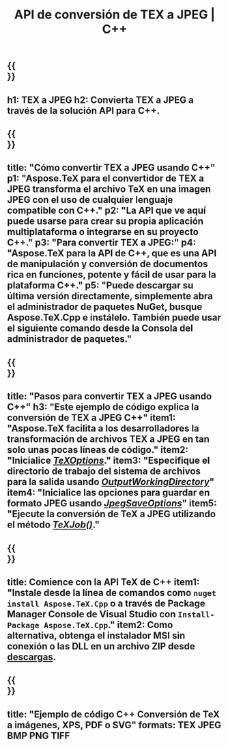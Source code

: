 ﻿---
translation: true
template: /_templates/_conversion-child-cpp.md
title: API de conversión de TEX a JPEG | C++
description: Funcionalidad de conversión de TeX a JPEG. Integre esta biblioteca C++ local en su proyecto o use aplicaciones multiplataforma para convertir TeX a JPEG.
keywords: tex a jpeg api cpp, tex2jpeg integrar c ++
url: /cpp/conversion/tex-to-jpeg/
family: tex
platformtag: cpp
feature: conversion
informat: TEX
outformat: JPEG
otherformats: BMP PNG TIFF PDF SVG XPS
---

{{<section banner>}}
---
h1: TEX a JPEG
h2: Convierta TEX a JPEG a través de la solución API para C++.
---

{{<section overview>}}
---
title: "Cómo convertir TEX a JPEG usando C++"
p1: "Aspose.TeX para el convertidor de TEX a JPEG transforma el archivo TeX en una imagen JPEG con el uso de cualquier lenguaje compatible con C++."
p2: "La API que ve aquí puede usarse para crear su propia aplicación multiplataforma o integrarse en su proyecto C++."
p3: "Para convertir TEX a JPEG:"
p4: "Aspose.TeX para la API de C++, que es una API de manipulación y conversión de documentos rica en funciones, potente y fácil de usar para la plataforma C++."
p5: "Puede descargar su última versión directamente, simplemente abra el administrador de paquetes NuGet, busque Aspose.TeX.Cpp e instálelo. También puede usar el siguiente comando desde la Consola del administrador de paquetes."
---

{{<section feature1>}}
---
title: "Pasos para convertir TEX a JPEG usando C++"
h3: "Este ejemplo de código explica la conversión de TEX a JPEG C++"
item1: "Aspose.TeX facilita a los desarrolladores la transformación de archivos TEX a JPEG en tan solo unas pocas líneas de código."
item2: "Inicialice [*TeXOptions*](https://reference.aspose.com/tex/cpp/class/aspose.te_x.te_x_options)."
item3: "Especifique el directorio de trabajo del sistema de archivos para la salida usando [*OutputWorkingDirectory*](https://reference.aspose.com/tex/cpp/class/aspose.te_x.te_x_options#aa4f4ea6dab7db5ba1b40800495f16f63)"
item4: "Inicialice las opciones para guardar en formato JPEG usando [*JpegSaveOptions*](https://reference.aspose.com/tex/cpp/class/aspose.te_x.presentation.image.jpeg_save_options)"
item5: "Ejecute la conversión de TeX a JPEG utilizando el método [*TeXJob()*](https://reference.aspose.com/tex/cpp/class/aspose.te_x.te_x_job)."
---

{{<section feature2>}}
---
title: Comience con la API TeX de C++
item1: "Instale desde la línea de comandos como ```nuget install Aspose.TeX.Cpp``` o a través de Package Manager Console de Visual Studio con ```Install-Package Aspose.TeX.Cpp```."
item2: Como alternativa, obtenga el instalador MSI sin conexión o las DLL en un archivo ZIP desde [descargas](https://downloads.aspose.com/tex/cpp).
---

{{<section widget>}}
---
title: "Ejemplo de código C++ Conversión de TeX a imágenes, XPS, PDF o SVG"
formats: TEX JPEG BMP PNG TIFF
---